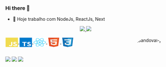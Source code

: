 ### Hi there 👋

- 🔭 Hoje trabalho com NodeJs, ReactJs, Next

<div align="center">
  <a href="https://github.com/GuiSandoval">
  <img height="170em" src="https://github-readme-stats.vercel.app/api?username=GuiSandoval&show_icons=true&theme=dracula&include_all_commits=true&count_private=true"/>
  <img height="170em" src="https://github-readme-stats.vercel.app/api/top-langs/?username=GuiSandoval&layout=compact&langs_count=7&theme=dracula"/>
</div>
  
<div style="display: inline_block"><br>
  <img align="center" alt="Sandoval-Js" height="30" width="40" src="https://raw.githubusercontent.com/devicons/devicon/master/icons/javascript/javascript-plain.svg">
  <img align="center" alt="Sandoval-Ts" height="30" width="40" src="https://raw.githubusercontent.com/devicons/devicon/master/icons/typescript/typescript-plain.svg">
  <img align="center" alt="Sandoval-React" height="30" width="40" src="https://raw.githubusercontent.com/devicons/devicon/master/icons/react/react-original.svg">
  <img align="center" alt="Sandoval-HTML" height="30" width="40" src="https://raw.githubusercontent.com/devicons/devicon/master/icons/html5/html5-original.svg">
  <img align="center" alt="Sandoval-CSS" height="30" width="40" src="https://raw.githubusercontent.com/devicons/devicon/master/icons/css3/css3-original.svg">
  <img align="right" alt="Sandoval-pic" height="150" style="border-radius:50px;" src="https://github.com/GuiSandoval.png">
</div>
  
##
 
<div> 
  <a href="https://www.instagram.com/gui_sandoval/" target="_blank"><img src="https://img.shields.io/badge/-Instagram-%23E4405F?style=for-the-badge&logo=instagram&logoColor=white" target="_blank"></a>
  <a href = "mailto:guijpjs@gmail.com"><img src="https://img.shields.io/badge/-Gmail-%23333?style=for-the-badge&logo=gmail&logoColor=white" target="_blank"></a>
  <a href="https://www.linkedin.com/in/guilherme-sandoval-69b621164/" target="_blank"><img src="https://img.shields.io/badge/-LinkedIn-%230077B5?style=for-the-badge&logo=linkedin&logoColor=white" target="_blank"></a> 
</div>
